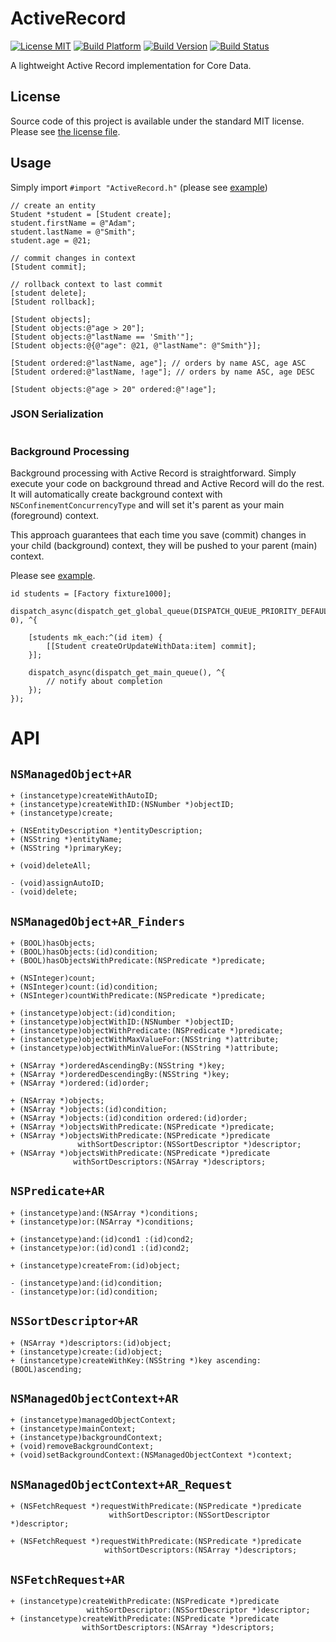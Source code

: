 # ActiveRecord

[![License MIT](https://go-shields.herokuapp.com/license-MIT-blue.png)](https://github.com/michalkonturek/ActiveRecord/blob/master/LICENSE)
[![Build Platform](https://cocoapod-badges.herokuapp.com/p/ActiveRecord/badge.png)](https://github.com/michalkonturek/ActiveRecord)
[![Build Version](https://cocoapod-badges.herokuapp.com/v/ActiveRecord/badge.png)](https://github.com/michalkonturek/ActiveRecord)
[![Build Status](https://travis-ci.org/michalkonturek/ActiveRecord.png?branch=master)](https://travis-ci.org/michalkonturek/ActiveRecord)

A lightweight Active Record implementation for Core Data.

## License

Source code of this project is available under the standard MIT license. Please see [the license file][LICENSE].

[PODS]:http://cocoapods.org/
[LICENSE]:https://github.com/michalkonturek/ActiveRecord/blob/master/LICENSE


## Usage

Simply import `#import "ActiveRecord.h"` (please see [example][EXAMPLE])

[EXAMPLE]:https://github.com/michalkonturek/ActiveRecord/blob/master/ActiveRecord/ActiveRecord/Example/Example.m

```objc
// create an entity
Student *student = [Student create];
student.firstName = @"Adam";
student.lastName = @"Smith";
student.age = @21;

// commit changes in context
[Student commit];

// rollback context to last commit
[student delete];
[Student rollback];

[Student objects];
[Student objects:@"age > 20"];
[Student objects:@"lastName == 'Smith'"];
[Student objects:@{@"age": @21, @"lastName": @"Smith"}];

[Student ordered:@"lastName, age"]; // orders by name ASC, age ASC
[Student ordered:@"lastName, !age"]; // orders by name ASC, age DESC

[Student objects:@"age > 20" ordered:@"!age"];

```

### JSON Serialization

```objc

```

### Background Processing

Background processing with Active Record is straightforward. Simply execute your code on background thread and Active Record will do the rest. It will automatically create background context with `NSConfinementConcurrencyType` and will set it's parent as your main (foreground) context. 

This approach guarantees that each time you save (commit) changes in your child (background) context, they will be pushed to your parent (main) context.

Please see [example][EXAMPLE-BG].

[EXAMPLE-BG]:https://github.com/michalkonturek/ActiveRecord/blob/master/ActiveRecord/ActiveRecord/Example/ExampleBackground.m

```objc
id students = [Factory fixture1000];

dispatch_async(dispatch_get_global_queue(DISPATCH_QUEUE_PRIORITY_DEFAULT, 0), ^{
    
    [students mk_each:^(id item) {
		[[Student createOrUpdateWithData:item] commit];
    }];
    
    dispatch_async(dispatch_get_main_queue(), ^{
		// notify about completion
    });
});
```

<!--### Integration with `mogenerator`

TBA-->


# API

## `NSManagedObject+AR`

```objc
+ (instancetype)createWithAutoID;
+ (instancetype)createWithID:(NSNumber *)objectID;
+ (instancetype)create;

+ (NSEntityDescription *)entityDescription;
+ (NSString *)entityName;
+ (NSString *)primaryKey;

+ (void)deleteAll;

- (void)assignAutoID;
- (void)delete;
```


## `NSManagedObject+AR_Finders`

```objc
+ (BOOL)hasObjects;
+ (BOOL)hasObjects:(id)condition;
+ (BOOL)hasObjectsWithPredicate:(NSPredicate *)predicate;

+ (NSInteger)count;
+ (NSInteger)count:(id)condition;
+ (NSInteger)countWithPredicate:(NSPredicate *)predicate;

+ (instancetype)object:(id)condition;
+ (instancetype)objectWithID:(NSNumber *)objectID;
+ (instancetype)objectWithPredicate:(NSPredicate *)predicate;
+ (instancetype)objectWithMaxValueFor:(NSString *)attribute;
+ (instancetype)objectWithMinValueFor:(NSString *)attribute;

+ (NSArray *)orderedAscendingBy:(NSString *)key;
+ (NSArray *)orderedDescendingBy:(NSString *)key;
+ (NSArray *)ordered:(id)order;

+ (NSArray *)objects;
+ (NSArray *)objects:(id)condition;
+ (NSArray *)objects:(id)condition ordered:(id)order;
+ (NSArray *)objectsWithPredicate:(NSPredicate *)predicate;
+ (NSArray *)objectsWithPredicate:(NSPredicate *)predicate
               withSortDescriptor:(NSSortDescriptor *)descriptor;
+ (NSArray *)objectsWithPredicate:(NSPredicate *)predicate
              withSortDescriptors:(NSArray *)descriptors;
```


## `NSPredicate+AR`

```objc
+ (instancetype)and:(NSArray *)conditions;
+ (instancetype)or:(NSArray *)conditions;

+ (instancetype)and:(id)cond1 :(id)cond2;
+ (instancetype)or:(id)cond1 :(id)cond2;

+ (instancetype)createFrom:(id)object;

- (instancetype)and:(id)condition;
- (instancetype)or:(id)condition;
```


## `NSSortDescriptor+AR`

```objc
+ (NSArray *)descriptors:(id)object;
+ (instancetype)create:(id)object;
+ (instancetype)createWithKey:(NSString *)key ascending:(BOOL)ascending;
```


## `NSManagedObjectContext+AR`

```objc
+ (instancetype)managedObjectContext;
+ (instancetype)mainContext;
+ (instancetype)backgroundContext;
+ (void)removeBackgroundContext;
+ (void)setBackgroundContext:(NSManagedObjectContext *)context;
```


## `NSManagedObjectContext+AR_Request`

```objc
+ (NSFetchRequest *)requestWithPredicate:(NSPredicate *)predicate
                      withSortDescriptor:(NSSortDescriptor *)descriptor;

+ (NSFetchRequest *)requestWithPredicate:(NSPredicate *)predicate
                     withSortDescriptors:(NSArray *)descriptors;
```


## `NSFetchRequest+AR`

```objc
+ (instancetype)createWithPredicate:(NSPredicate *)predicate
                 withSortDescriptor:(NSSortDescriptor *)descriptor;
+ (instancetype)createWithPredicate:(NSPredicate *)predicate
                withSortDescriptors:(NSArray *)descriptors;
```

<!--
- - -

[![Bitdeli Badge](https://d2weczhvl823v0.cloudfront.net/michalkonturek/activerecord/trend.png)](https://bitdeli.com/free "Bitdeli Badge")
-->